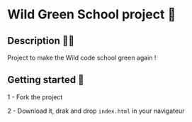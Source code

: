# Wild Green School project 🌱

## Description ✍🏻

Project to make the Wild code school green again !

## Getting started 📌 ##

1 - Fork the project

2 - Download it, drak and drop `index.html` in your navigateur
